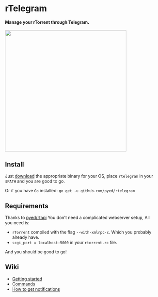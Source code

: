 # rTelegram

#### Manage your rTorrent through Telegram.

<img src="https://raw.githubusercontent.com/pyed/rtelegram/master/demo.gif" width="400" />

## Install

Just [download](https://github.com/pyed/rtelegram/releases) the appropriate binary for your OS, place `rtelegram` in your `$PATH` and you are good to go.

Or if you have `Go` installed: `go get -u github.com/pyed/rtelegram`

## Requirements

Thanks to [pyed/rtapi](https://github.com/pyed/rtapi) You don't need a complicated webserver setup, All you need is:
* `rTorrent` compiled with the flag `--with-xmlrpc-c`. Which you probably already have.
* `scgi_port = localhost:5000` in your `rtorrent.rc` file.

And you should be good to go!

## Wiki

* [Getting started](https://github.com/pyed/rtelegram/wiki)
* [Commands](https://github.com/pyed/rtelegram/wiki/Commands)
* [How to get notifications](https://github.com/pyed/rtelegram/wiki/Notifications)